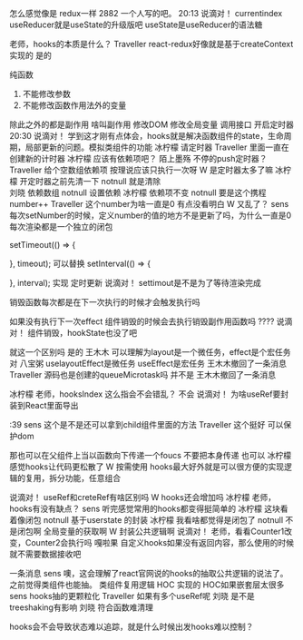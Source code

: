 怎么感觉像是 redux一样 
2882
一个人写的吧。 
20:13
说滴对！
currentindex 
useReducer就是useState的升级版吧 
useState是useReducer的语法糖


老师，hooks的本质是什么？ 
Traveller
react-redux好像就是基于createContext实现的 是的


纯函数 
1. 不能修改参数
2. 不能修改函数作用法外的变量

除此之外的都是副作用
啥叫副作用  修改DOM 修改全局变量 调用接口 开启定时器
20:30
说滴对！
学到这才刚有点体会，hooks就是解决函数组件的state，生命周期，局部更新的问题。模拟类组件的功能 
冰柠檬
请定时器 
Traveller
里面一直在创建新的计时器 
冰柠檬
应该有依赖项吧？ 
陌上墨殇
不停的push定时器？ 
Traveller
给个空数组依赖项     按理说应该只执行一次呀 
W
是定时器太多了嘛 
冰柠檬
开定时器之前先清一下 
notnull
就是清除    
刘晓
依赖数组 
notnull
设置依赖 
冰柠檬
依赖项不变 
notnull
要是这个携程number++ 
Traveller
这个number为啥一直是0    有点没看明白 
W
又乱了？ 
sens
每次setNumber的时候，定义number的值的地方不是更新了吗，为什么一直是0 
每次渲染都是一个独立的闭包


setTimeout(() => {
    
}, timeout); 可以替换 setInterval(() => {
    
}, interval); 实现 定时更新 
说滴对！
settimout是不是为了等待渲染完成 


销毁函数每次都是在下一次执行的时候才会触发执行吗 




如果没有执行下一次effect    组件销毁的时候会去执行销毁副作用函数吗 ????
说滴对！
组件销毁，hookState也没了吧 




就这一个区别吗 是的
王木木
可以理解为layout是一个微任务，effect是个宏任务 对
八宝粥
uselayoutEffect是微任务 useEffect是宏任务 
王木木撤回了一条消息
Traveller
源码也是创建的queueMicrotask吗 并不是
王木木撤回了一条消息


冰柠檬
老师，hooksIndex 这么指会不会错乱？ 不会
说滴对！
为啥useRef要封装到React里面导出 


:39
sens
这个是不是还可以拿到child组件里面的方法 
Traveller
这个挺好   可以保护dom 


那也可以在父组件上当以函数向下传递一个foucs  不要把本身传递 也可以 
冰柠檬
感觉hooks让代码更松散了 
W
按需使用 
hooks最大好外就是可以很方便的实现逻辑的复用，拆分功能，任意组合


说滴对！
useRef和creteRef有啥区别吗 
W
hooks还会增加吗 
冰柠檬
老师，hooks有没有缺点？ 
sens
听完感觉常用的hooks都变得挺简单的 
冰柠檬
这块看着像闭包 
notnull
基于userstate 的封装 
冰柠檬
我看啥都觉得是闭包了 
notnull
不是闭包啊  全局变量的获取啊 
W
封装公共逻辑啊 
说滴对！
老师，看看Counter1改变，Counter2会执行吗 
嘎啦果
自定义hooks如果没有返回内容，那么使用的时候就不需要数据接收吧 

一条消息
sens
噢，这会理解了react官网说的hooks的抽取公共逻辑的说法了。之前觉得类组件也能抽。 
类组件复用逻辑 HOC  实现的
HOC如果嵌套层太很多
sens
hooks抽的更颗粒化 
Traveller
如果有多个useRef呢 
刘晓
是不是treeshaking有影响 
刘晓
符合函数难清理 

hooks会不会导致状态难以追踪，就是什么时候出发hooks难以控制？ 
